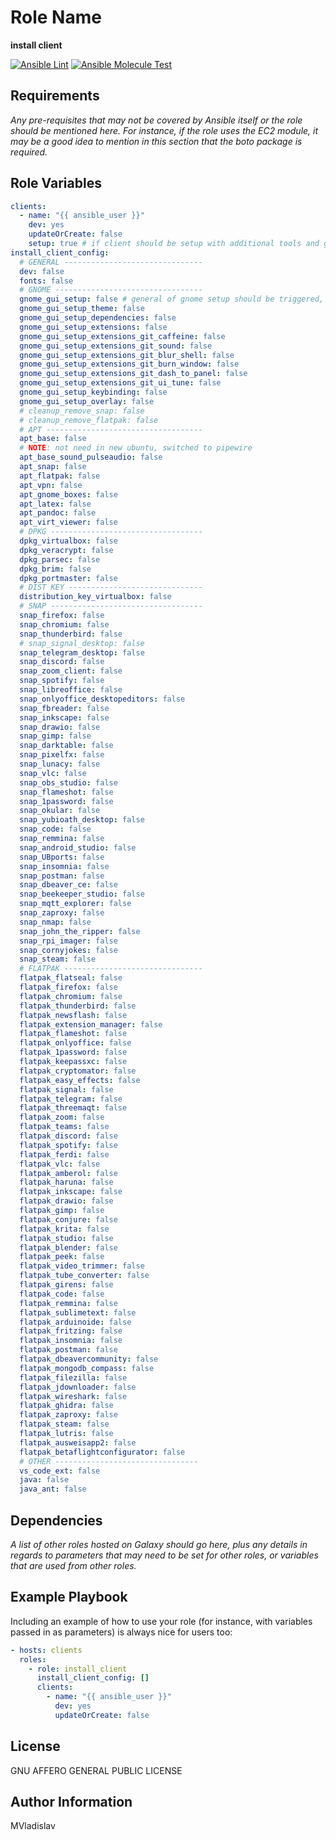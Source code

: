 # Role Name

**install client**

[![Ansible Lint](https://github.com/MVladislav/ansible-install-client/actions/workflows/ansible-lint.yml/badge.svg)](https://github.com/MVladislav/ansible-install-client/actions/workflows/ansible-lint.yml)
[![Ansible Molecule Test](https://github.com/MVladislav/ansible-install-client/actions/workflows/ci.yml/badge.svg)](https://github.com/MVladislav/ansible-install-client/actions/workflows/ci.yml)

## Requirements

_Any pre-requisites that may not be covered by Ansible itself or the role should be mentioned here. For instance, if the role uses the EC2 module, it may be a good idea to mention in this section that the boto package is required._

## Role Variables

```yml
clients:
  - name: "{{ ansible_user }}"
    dev: yes
    updateOrCreate: false
    setup: true # if client should be setup with additional tools and gui (default true)
install_client_config:
  # GENERAL -------------------------------
  dev: false
  fonts: false
  # GNOME ---------------------------------
  gnome_gui_setup: false # general of gnome setup should be triggered, below specific what (dependencies will than general installed)
  gnome_gui_setup_theme: false
  gnome_gui_setup_dependencies: false
  gnome_gui_setup_extensions: false
  gnome_gui_setup_extensions_git_caffeine: false
  gnome_gui_setup_extensions_git_sound: false
  gnome_gui_setup_extensions_git_blur_shell: false
  gnome_gui_setup_extensions_git_burn_window: false
  gnome_gui_setup_extensions_git_dash_to_panel: false
  gnome_gui_setup_extensions_git_ui_tune: false
  gnome_gui_setup_keybinding: false
  gnome_gui_setup_overlay: false
  # cleanup_remove_snap: false
  # cleanup_remove_flatpak: false
  # APT -----------------------------------
  apt_base: false
  # NOTE: not need in new ubuntu, switched to pipewire
  apt_base_sound_pulseaudio: false
  apt_snap: false
  apt_flatpak: false
  apt_vpn: false
  apt_gnome_boxes: false
  apt_latex: false
  apt_pandoc: false
  apt_virt_viewer: false
  # DPKG ----------------------------------
  dpkg_virtualbox: false
  dpkg_veracrypt: false
  dpkg_parsec: false
  dpkg_brim: false
  dpkg_portmaster: false
  # DIST KEY ------------------------------
  distribution_key_virtualbox: false
  # SNAP ----------------------------------
  snap_firefox: false
  snap_chromium: false
  snap_thunderbird: false
  # snap_signal_desktop: false
  snap_telegram_desktop: false
  snap_discord: false
  snap_zoom_client: false
  snap_spotify: false
  snap_libreoffice: false
  snap_onlyoffice_desktopeditors: false
  snap_fbreader: false
  snap_inkscape: false
  snap_drawio: false
  snap_gimp: false
  snap_darktable: false
  snap_pixelfx: false
  snap_lunacy: false
  snap_vlc: false
  snap_obs_studio: false
  snap_flameshot: false
  snap_1password: false
  snap_okular: false
  snap_yubioath_desktop: false
  snap_code: false
  snap_remmina: false
  snap_android_studio: false
  snap_UBports: false
  snap_insomnia: false
  snap_postman: false
  snap_dbeaver_ce: false
  snap_beekeeper_studio: false
  snap_mqtt_explorer: false
  snap_zaproxy: false
  snap_nmap: false
  snap_john_the_ripper: false
  snap_rpi_imager: false
  snap_cornyjokes: false
  snap_steam: false
  # FLATPAK -------------------------------
  flatpak_flatseal: false
  flatpak_firefox: false
  flatpak_chromium: false
  flatpak_thunderbird: false
  flatpak_newsflash: false
  flatpak_extension_manager: false
  flatpak_flameshot: false
  flatpak_onlyoffice: false
  flatpak_1password: false
  flatpak_keepassxc: false
  flatpak_cryptomator: false
  flatpak_easy_effects: false
  flatpak_signal: false
  flatpak_telegram: false
  flatpak_threemaqt: false
  flatpak_zoom: false
  flatpak_teams: false
  flatpak_discord: false
  flatpak_spotify: false
  flatpak_ferdi: false
  flatpak_vlc: false
  flatpak_amberol: false
  flatpak_haruna: false
  flatpak_inkscape: false
  flatpak_drawio: false
  flatpak_gimp: false
  flatpak_conjure: false
  flatpak_krita: false
  flatpak_studio: false
  flatpak_blender: false
  flatpak_peek: false
  flatpak_video_trimmer: false
  flatpak_tube_converter: false
  flatpak_girens: false
  flatpak_code: false
  flatpak_remmina: false
  flatpak_sublimetext: false
  flatpak_arduinoide: false
  flatpak_fritzing: false
  flatpak_insomnia: false
  flatpak_postman: false
  flatpak_dbeavercommunity: false
  flatpak_mongodb_compass: false
  flatpak_filezilla: false
  flatpak_jdownloader: false
  flatpak_wireshark: false
  flatpak_ghidra: false
  flatpak_zaproxy: false
  flatpak_steam: false
  flatpak_lutris: false
  flatpak_ausweisapp2: false
  flatpak_betaflightconfigurator: false
  # OTHER --------------------------------
  vs_code_ext: false
  java: false
  java_ant: false
```

## Dependencies

_A list of other roles hosted on Galaxy should go here, plus any details in regards to parameters that may need to be set for other roles, or variables that are used from other roles._

## Example Playbook

Including an example of how to use your role (for instance, with variables passed in as parameters) is always nice for users too:

```yml
- hosts: clients
  roles:
    - role: install_client
      install_client_config: []
      clients:
        - name: "{{ ansible_user }}"
          dev: yes
          updateOrCreate: false
```

## License

GNU AFFERO GENERAL PUBLIC LICENSE

## Author Information

MVladislav
